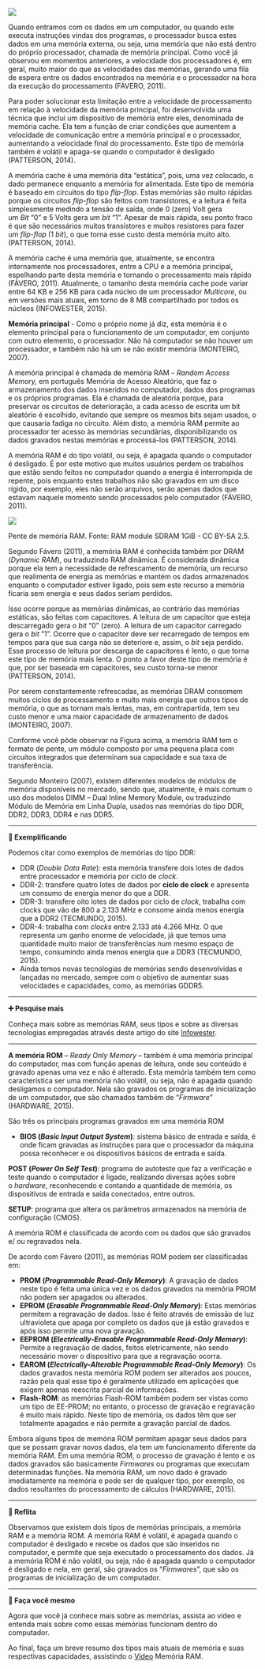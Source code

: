 [![](https://ampli-images.s3.amazonaws.com/production/d1aa199d-3dac-4bb7-8bc4-e51e6b2a0419/original)](https://ampli-images.s3.amazonaws.com/production/d1aa199d-3dac-4bb7-8bc4-e51e6b2a0419/original)

Quando entramos com os dados em um computador, ou quando este executa instruções vindas dos programas, o processador busca estes dados em uma memória externa, ou seja, uma memória que não está dentro do próprio processador, chamada de memória principal. Como você já observou em momentos anteriores, a velocidade dos processadores é, em geral, muito maior do que as velocidades das memórias, gerando uma fila de espera entre os dados encontrados na memória e o processador na hora da execução do processamento (FÁVERO, 2011).

Para poder solucionar esta limitação entre a velocidade de processamento em relação à velocidade da memória principal, foi desenvolvida uma técnica que inclui um dispositivo de memória entre eles, denominada de memória cache. Ela tem a função de criar condições que aumentem a velocidade de comunicação entre a memória principal e o processador, aumentando a velocidade final do processamento. Este tipo de memória também é volátil e apaga-se quando o computador é desligado (PATTERSON, 2014).

A memória cache é uma memória dita “estática”, pois, uma vez colocado, o dado permanece enquanto a memória for alimentada. Este tipo de memória é baseado em circuitos do tipo _flip-flop_. Estas memórias são muito rápidas porque os circuitos _flip-flop_ são feitos com transístores, e a leitura é feita simplesmente medindo a tensão de saída, onde 0 (zero) Volt gera um _Bit_ “0” e 5 Volts gera um _bit_ “1”. Apesar de mais rápida, seu ponto fraco é que são necessários muitos transístores e muitos resistores para fazer um _flip-flop_ (1 _bit_), o que torna esse custo desta memória muito alto. (PATTERSON, 2014).

A memória cache é uma memória que, atualmente, se encontra internamente nos processadores, entre a CPU e a memória principal, espelhando parte desta memória e tornando o processamento mais rápido (FÁVERO, 2011). Atualmente, o tamanho desta memória cache pode variar entre 64 KB e 256 KB para cada núcleo de um processador _Multicore_, ou em versões mais atuais, em torno de 8 MB compartilhado por todos os núcleos (INFOWESTER, 2015).

**Memória principal** - Como o próprio nome já diz, esta memória é o elemento principal para o funcionamento de um computador, em conjunto com outro elemento, o processador. Não há computador se não houver um processador, e também não há um se não existir memória (MONTEIRO, 2007).

A memória principal é chamada de memória RAM – _Random Access Memory,_ em português Memória de Acesso Aleatório, que faz o armazenamento dos dados inseridos no computador, dados dos programas e os próprios programas. Ela é chamada de aleatória porque, para preservar os circuitos de deterioração, a cada acesso de escrita um bit aleatório é escolhido, evitando que sempre os mesmos bits sejam usados, o que causaria fadiga no circuito. Além disto, a memória RAM permite ao processador ter acesso às memórias secundárias, disponibilizando os dados gravados nestas memórias e processá-los (PATTERSON, 2014).

A memória RAM é do tipo volátil, ou seja, é apagada quando o computador é desligado. É por este motivo que muitos usuários perdem os trabalhos que estão sendo feitos no computador quando a energia é interrompida de repente, pois enquanto estes trabalhos não são gravados em um disco rígido, por exemplo, eles não serão arquivos, serão apenas dados que estavam naquele momento sendo processados pelo computador (FÁVERO, 2011).

[![](https://ampli-images.s3.amazonaws.com/production/879db114-527b-4e8e-bda8-8bcac1d82f27/original)](https://ampli-images.s3.amazonaws.com/production/879db114-527b-4e8e-bda8-8bcac1d82f27/original)

Pente de memória RAM. Fonte: RAM module SDRAM 1GiB - CC BY-SA 2.5.

Segundo Fávero (2011), a memória RAM é conhecida também por DRAM (_Dynamic RAM_), ou traduzindo RAM dinâmica. É considerada dinâmica porque ela tem a necessidade de refrescamento de memória, um recurso que realimenta de energia as memórias e mantém os dados armazenados enquanto o computador estiver ligado, pois sem este recurso a memória ficaria sem energia e seus dados seriam perdidos.

Isso ocorre porque as memórias dinâmicas, ao contrário das memórias estáticas, são feitas com capacitores. A leitura de um capacitor que esteja descarregado gera o _bit_ “0” (zero). A leitura de um capacitor carregado gera o _bit_ ”1”. Ocorre que o capacitor deve ser recarregado de tempos em tempos para que sua carga não se deteriore e, assim, o _bit_ seja perdido. Esse processo de leitura por descarga de capacitores é lento, o que torna este tipo de memória mais lenta. O ponto a favor deste tipo de memória é que, por ser baseada em capacitores, seu custo torna-se menor (PATTERSON, 2014).

Por serem constantemente refrescadas, as memórias DRAM consomem muitos ciclos de processamento e muito mais energia que outros tipos de memória, o que as tornam mais lentas, mas, em contrapartida, tem seu custo menor e uma maior capacidade de armazenamento de dados (MONTEIRO, 2007).

Conforme você pôde observar na Figura acima, a memória RAM tem o formato de pente, um módulo composto por uma pequena placa com circuitos integrados que determinam sua capacidade e sua taxa de transferência.

Segundo Monteiro (2007), existem diferentes modelos de módulos de memória disponíveis no mercado, sendo que, atualmente, é mais comum o uso dos modelos DIMM – Dual Inline Memory Module, ou traduzindo Módulo de Memória em Linha Dupla, usados nas memórias do tipo DDR, DDR2, DDR3, DDR4 e nas DDR5.

_______

**📝 Exemplificando**

Podemos citar como exemplos de memórias do tipo DDR:

- DDR (_Double Data Rate_): esta memória transfere dois lotes de dados entre processador e memória por ciclo de _clock_.
- DDR-2: transfere quatro lotes de dados por **ciclo de clock** e apresenta um consumo de energia menor do que a DDR.
- DDR-3: transfere oito lotes de dados por ciclo de _clock_, trabalha com clocks que vão de 800 a 2.133 MHz e consome ainda menos energia que a DDR2 (TECMUNDO, 2015).
- DDR-4: trabalha com _clocks_ entre 2.133 até 4.266 MHz. O que representa um ganho enorme de velocidade, já que temos uma quantidade muito maior de transferências num mesmo espaço de tempo, consumindo ainda menos energia que a DDR3 (TECMUNDO, 2015).
- Ainda temos novas tecnologias de memórias sendo desenvolvidas e lançadas no mercado, sempre com o objetivo de aumentar suas velocidades e capacidades, como, as memórias GDDR5.

_______

**➕ Pesquise mais**

Conheça mais sobre as memórias RAM, seus tipos e sobre as diversas tecnologias empregadas através deste artigo do site [Infowester](https://www.infowester.com/memoria.php).

_______

**A memória ROM** – _Ready Only Memory_ – também é uma memória principal do computador, mas com função apenas de leitura, onde seu conteúdo é gravado apenas uma vez e não é alterado. Esta memória também tem como característica ser uma memória não volátil, ou seja, não é apagada quando desligamos o computador. Nela são gravados os programas de inicialização de um computador, que são chamados também de “_Firmware_” (HARDWARE, 2015).

São três os principais programas gravados em uma memória ROM

- **BIOS (**_**Basic Input Output System**_**)**: sistema básico de entrada e saída, é onde ficam gravadas as instruções para que o processador da máquina possa reconhecer e os dispositivos básicos de entrada e saída.

**POST (**_**Power On Self Test**_**)**: programa de autoteste que faz a verificação e teste quando o computador é ligado, realizando diversas ações sobre o _hardware_, reconhecendo e contando a quantidade de memória, os dispositivos de entrada e saída conectados, entre outros.

**SETUP**: programa que altera os parâmetros armazenados na memória de configuração (CMOS).

A memória ROM é classificada de acordo com os dados que são gravados e/ ou regravados nela.

De acordo com Fávero (2011), as memórias ROM podem ser classificadas em:

- **PROM (**_**Programmable Read-Only Memory**_**)**: A gravação de dados neste tipo é feita uma única vez e os dados gravados na memória PROM não podem ser apagados ou alterados.
- **EPROM (**_**Erasable Programmable Read-Only Memory**_**)**: Estas memórias permitem a regravação de dados. Isso é feito através de emissão de luz ultravioleta que apaga por completo os dados que já estão gravados e após isso permite uma nova gravação.
- **EEPROM (**_**Electrically-Erasable Programmable Read-Only Memory**_**)**: Permite a regravação de dados, feitos eletricamente, não sendo necessário mover o dispositivo para que a regravação ocorra.
- **EAROM (**_**Electrically-Alterable Programmable Read-Only Memory**_**)**: Os dados gravados nesta memória ROM podem ser alterados aos poucos, razão pela qual esse tipo é geralmente utilizado em aplicações que exigem apenas reescrita parcial de informações.
- **Flash-ROM**: as memórias Flash-ROM também podem ser vistas como um tipo de EE-PROM; no entanto, o processo de gravação e regravação é muito mais rápido. Neste tipo de memória, os dados têm que ser totalmente apagados e não permite a gravação parcial de dados.

Embora alguns tipos de memória ROM permitam apagar seus dados para que se possam gravar novos dados, ela tem um funcionamento diferente da memória RAM. Em uma memória ROM, o processo de gravação é lento e os dados gravados são basicamente _Firmwares_ ou programas que executam determinadas funções. Na memória RAM, um novo dado é gravado imediatamente na memória e pode ser de qualquer tipo, por exemplo, os dados resultantes do processamento de cálculos (HARDWARE, 2015).

_______

**🔁 Reflita**

Observamos que existem dois tipos de memórias principais, a memória RAM e a memória ROM. A memória RAM é volátil, é apagada quando o computador é desligado e recebe os dados que são inseridos no computador, e permite que seja executado o processamento dos dados. Já a memória ROM é não volátil, ou seja, não é apagada quando o computador é desligado e nela, em geral, são gravados os “_Firmwares_”, que são os programas de inicialização de um computador.

_______

**💪 Faça você mesmo**

Agora que você já conhece mais sobre as memórias, assista ao vídeo e entenda mais sobre como essas memórias funcionam dentro do computador.

Ao final, faça um breve resumo dos tipos mais atuais de memória e suas respectivas capacidades, assistindo o [Vídeo](https://www.dailymotion.com/video/x6ba63z) Memória RAM.